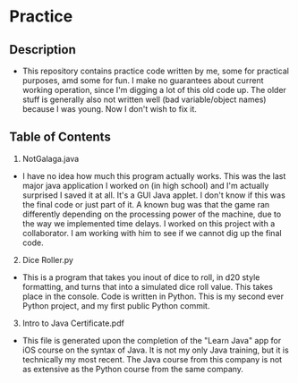# Practice

## Description
 - This repository contains practice code written by me, some for practical purposes, amd some for fun. I make no guarantees about current working operation, since I'm digging a lot of this old code up. The older stuff is generally also not written well (bad variable/object names) because I was young. Now I don't wish to fix it.

## Table of Contents
1. NotGalaga.java
  - I have no idea how much this program actually works. This was the last major java application I worked on (in high school) and I'm actually surprised I saved it at all. It's a GUI Java applet. I don't know if this was the final code or just part of it. A known bug was that the game ran differently depending on the processing power of the machine, due to the way we implemented time delays. I worked on this project with a collaborator. I am working with him to see if we cannot dig up the final code.

2. Dice Roller.py
 - This is a program that takes you inout of dice to roll, in d20 style formatting, and turns that into a simulated dice roll value. This takes place in the console. Code is written in Python. This is my second ever Python project, and my first public Python commit.

3. Intro to Java Certificate.pdf
 - This file is generated upon the completion of the "Learn Java" app for iOS course on the syntax of Java. It is not my only Java training, but it is technically my most recent. The Java course from this company is not as extensive as the Python course from the same company.
